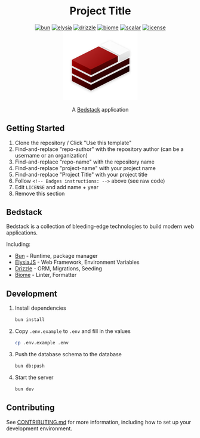 <div align="center">
    <h1>
        Project Title
    </h1>
    <a href="https://bun.sh/"><img src="https://img.shields.io/badge/Bun-14151a?logo=bun&logoColor=fbf0df" alt="bun" /></a>
    <a href="https://elysiajs.com/"><img src="https://custom-icon-badges.demolab.com/badge/ElysiaJS-0f172b.svg?logo=elysia" alt="elysia" /></a>
    <a href="https://drizzle.team/"><img src="https://img.shields.io/badge/Drizzle-C5F74F?logo=drizzle&logoColor=000" alt="drizzle" /></a>
    <a href="https://biomejs.dev/"><img src="https://img.shields.io/badge/Biome-24272f?logo=biome&logoColor=f6f6f9" alt="biome" /></a>
    <a href="https://scalar.com/"><img src="https://img.shields.io/badge/Scalar-080808?logo=scalar&logoColor=e7e7e7" alt="scalar" /></a
    <!-- Badges instructions: -->     
    <!-- 1. uncomment the commented <a /> tag below -->
    <!-- 2. remove the duplicated LICENSE badge, only keeping yours -->
    <!-- 3. delete these instructions -->
    <a href="https://github.com/bedtime-coders/bedstack-start/blob/main/LICENSE"><img src="https://custom-icon-badges.demolab.com/github/license/bedtime-coders/bedstack-start?label=License&color=blue&logo=law" alt="license" /></a>
    <!--     <a href="https://github.com/repo-author/repo-name/blob/main/LICENSE"><img src="https://custom-icon-badges.demolab.com/github/license/repo-author/repo-name?label=License&color=blue&logo=law" alt="license" /></a> -->
    <br/><img src="./assets/logo-mini.png" alt="bun" width="200"/>
    <p>A <a href="https://github.com/bedtime-coders/bedstack">Bedstack</a> application</p>
</div>

## Getting Started

1. Clone the repository / Click "Use this template"
2. Find-and-replace "repo-author" with the repository author (can be a username or an organization) 
3. Find-and-replace "repo-name" with the repository name 
4. Find-and-replace "project-name" with your project name
5. Find-and-replace "Project Title" with your project title
6. Follow `<!-- Badges instructions: -->` above (see raw code)
7. Edit `LICENSE` and add name + year
8. Remove this section

## Bedstack

Bedstack is a collection of bleeding-edge technologies to build modern web applications.

Including:

- [Bun](https://bun.sh) - Runtime, package manager
- [ElysiaJS](https://elysiajs.com) - Web Framework, Environment Variables
- [Drizzle](https://orm.drizzle.team) - ORM, Migrations, Seeding
- [Biome](https://biomejs.dev) - Linter, Formatter

## Development

1. Install dependencies

   ```bash
   bun install
   ```

2. Copy `.env.example` to `.env` and fill in the values

   ```bash
   cp .env.example .env
   ```

3. Push the database schema to the database

   ```bash
   bun db:push
   ```

4. Start the server

   ```bash
   bun dev
   ```

## Contributing

See [CONTRIBUTING.md](./CONTRIBUTING.md) for more information, including how to set up your development environment.

